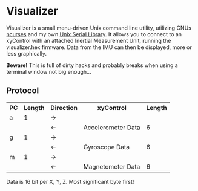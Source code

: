 # Visualizer

Visualizer is a small menu-driven Unix command line utility, utilizing GNUs [ncurses](http://www.gnu.org/software/ncurses/) and my own [Unix Serial Library](https://github.com/xythobuz/Snippets/tree/master/WinUnixSerial).
It allows you to connect to an xyControl with an attached Inertial Measurement Unit, running the visualizer.hex firmware.
Data from the IMU can then be displayed, more or less graphically.

**Beware!** This is full of dirty hacks and probably breaks when using a terminal window not big enough...

## Protocol
<table>
<tr><th>PC</th><th>Length</th><th>Direction</th><th>xyControl</th><th>Length</th></tr>
<tr><td>a</td><td>1</td><td>&rarr;</td><td></td><td></td></tr>
<tr><td></td><td></td><td>&larr;</td><td>Accelerometer Data</td><td>6</td></tr>
<tr><td>g</td><td>1</td><td>&rarr;</td><td></td><td></td></tr>
<tr><td></td><td></td><td>&larr;</td><td>Gyroscope Data</td><td>6</td></tr>
<tr><td>m</td><td>1</td><td>&rarr;</td><td></td><td></td></tr>
<tr><td></td><td></td><td>&larr;</td><td>Magnetometer Data</td><td>6</td></tr>
</table>
Data is 16 bit per X, Y, Z. Most significant byte first!
